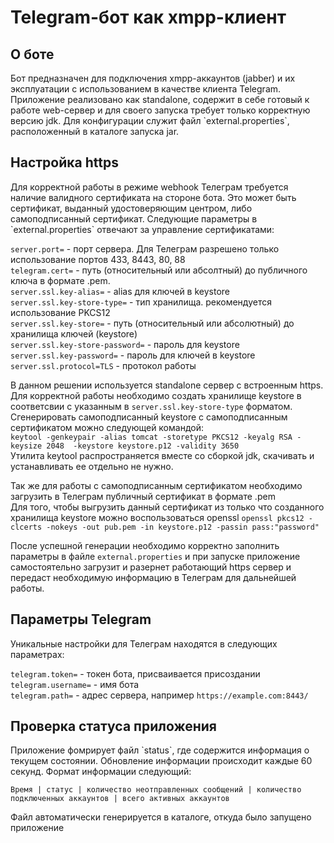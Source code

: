 <h1>Telegram-бот как xmpp-клиент</h1>

<h2>О боте</h2>
Бот предназначен для подключения xmpp-аккаунтов (jabber) и их эксплуатации с использованием в качестве клиента Telegram.
Приложение реализовано как standalone, содержит в себе готовый к работе web-сервер и для своего запуска требует только корректную версию jdk.
Для конфигурации служит файл `external.properties`, расположенный в каталоге запуска jar. 

<h2>Настройка https</h2>
Для корректной работы в режиме webhook Телеграм требуется наличие валидного сертификата на стороне бота.  
Это может быть сертификат, выданный удостоверяющим центром, либо самоподписанный сертификат.  
Следующие параметры в `external.properties` отвечают за управление сертификатами:  

`server.port=` - порт сервера. Для Телеграм разрешено только использование портов 433, 8443, 80, 88    
`telegram.cert=` - путь (относительный или абсолтный) до публичного ключа в формате .pem.   
`server.ssl.key-alias=` - alias для ключей в keystore      
`server.ssl.key-store-type=` - тип хранилища. рекомендуется использование PKCS12    
`server.ssl.key-store=` - путь (относительный или абсолютный) до хранилища ключей (keystore)  
`server.ssl.key-store-password=` - пароль для keystore  
`server.ssl.key-password=` - пароль для ключей в keystore  
`server.ssl.protocol=TLS` - протокол работы  

В данном решении используется standalone сервер с встроенным https. Для корректной работы необходимо создать хранилище keystore в соответсвии с указанным в `server.ssl.key-store-type` форматом.  
Сгенерировать самоподписанный keystore с самоподписанным сертификатом можно следующей командой:  
`keytool -genkeypair -alias tomcat -storetype PKCS12 -keyalg RSA -keysize 2048  -keystore keystore.p12 -validity 3650`  
Утилита keytool распространяется вместе со сборкой jdk, скачивать и устанавливать ее отдельно не нужно.

Так же для работы с самоподписанным сертификатом необходимо загрузить в Телеграм публичный сертификат в формате .pem  
Для того, чтобы выгрузить данный сертификат из только что созданного хранилища keystore можно воспользоваться openssl
`openssl pkcs12 -clcerts -nokeys -out pub.pem -in keystore.p12 -passin pass:"password"`

После успешной генерации необходимо корректно заполнить параметры в файле `external.properties` и при запуске приложение самостоятельно загрузит и разернет работающий https сервер и передаст необходимую информацию в Телеграм для дальнейшей работы. 

<h2>Параметры Telegram</h2>  
Уникальные настройки для Телеграм находятся в следующих параметрах:  

`telegram.token=` - токен бота, присваивается присоздании  
`telegram.username=` - имя бота  
`telegram.path=` - адрес сервера, например `https://example.com:8443/`  

<h2>Проверка статуса приложения</h2>  
Приложение фомрирует файл `status`, где содержится информация о текущем состоянии. Обновление информации происходит каждые 60 секунд.  
Формат информации следующий:  

`Время | статус | количество неотправленных сообщений | количество подключенных аккаунтов | всего активных аккаунтов`  

Файл автоматически генерируется в каталоге, откуда было запущено приложение  
